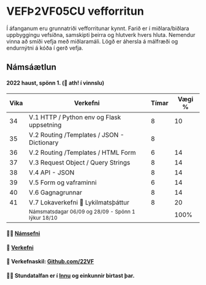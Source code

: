 # VEFÞ2VF05CU vefforritun
Í áfanganum eru grunnatriði vefforritunar kynnt. Farið er í miðlara/biðlara uppbyggingu vefsíðna, samskipti þeirra og hlutverk hvers hluta. Nemendur vinna að smíði vefja með miðlaramáli. Lögð er áhersla á málfræði og endurnýtni á kóða í gerð vefja.

## Námsáætlun 

#### 2022 haust, spönn 1. (👋 ath! í vinnslu)

| Vika  | Verkefni   | Tímar | Vægi % |
|---|---|---|---|
| 34  | V.1 HTTP / Python env og Flask uppsetning | 8  | 10  |
| 35  | V.2 Routing /Templates / JSON - Dictionary | 8  |    |
| 36  | V.2 Routing /Templates / HTML Form  | 6  | 14  |
| 37  | V.3 Request Object / Query Strings | 8 | 14  |
| 38  | V.4 API - JSON | 8  | 14  |
| 39  | V.5 Form og vaframinni | 6 | 14  |
| 40  | V.6 Gagnagrunnar | 8 | 14  |
| 41  | V.7 Lokaverkefni :key: Lykilmatsþáttur | 8 | 20  |
|   | <sub> Námsmatsdagar 06/09 og 28/09  - Spönn 1 lýkur  18/10 </sub>|  | 100%  |


#### 👩‍💻 [Námsefni](https://github.com/vefthroun/namsefni/)

#### 🧙 [Verkefni](https://github.com/vefthroun/Verkefni/)


#### 🌈 Verkefnaskil: [Github.com/22VF](https://github.com/22vf)

#### 🙋‍♀️ Stundatalfan er í [Innu](https://r.inna.is/) og einkunnir birtast þar.

<!--
Remember, you can do mighty things with the power of [Markdown](https://docs.github.com/github/writing-on-github/getting-started-with-writing-and-formatting-on-github/basic-writing-and-formatting-syntax)

-->
